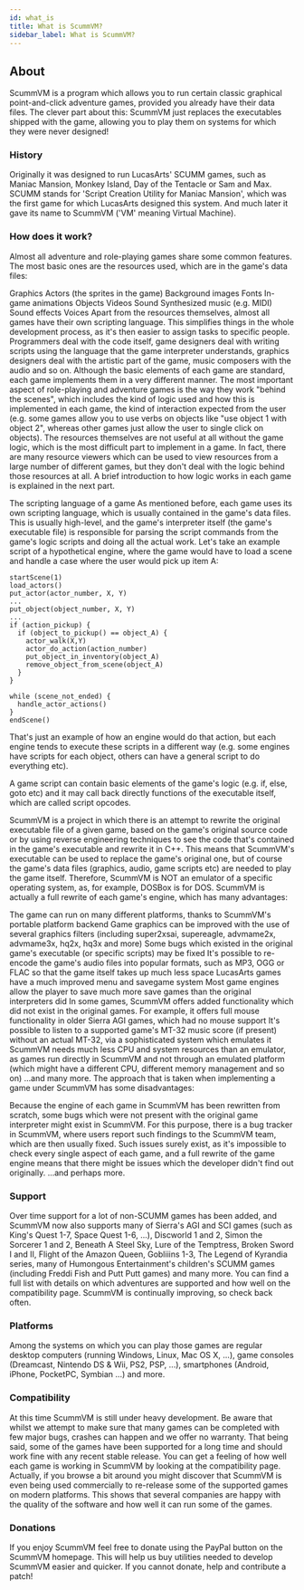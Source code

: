 ```yaml
---
id: what_is
title: What is ScummVM?
sidebar_label: What is ScummVM?
---
```

## About

ScummVM is a program which allows you to run certain classic graphical point-and-click adventure games, provided you already have their data files. The clever part about this: ScummVM just replaces the executables shipped with the game, allowing you to play them on systems for which they were never designed!

### History

Originally it was designed to run LucasArts' SCUMM games, such as Maniac Mansion, Monkey Island, Day of the Tentacle or Sam and Max. SCUMM stands for 'Script Creation Utility for Maniac Mansion', which was the first game for which LucasArts designed this system. And much later it gave its name to ScummVM ('VM' meaning Virtual Machine).

### How does it work?

Almost all adventure and role-playing games share some common features. The most basic ones are the resources used, which are in the game's data files:

Graphics
Actors (the sprites in the game)
Background images
Fonts
In-game animations
Objects
Videos
Sound
Synthesized music (e.g. MIDI)
Sound effects
Voices
Apart from the resources themselves, almost all games have their own scripting language. This simplifies things in the whole development process, as it's then easier to assign tasks to specific people. Programmers deal with the code itself, game designers deal with writing scripts using the language that the game interpreter understands, graphics designers deal with the artistic part of the game, music composers with the audio and so on. Although the basic elements of each game are standard, each game implements them in a very different manner. The most important aspect of role-playing and adventure games is the way they work "behind the scenes", which includes the kind of logic used and how this is implemented in each game, the kind of interaction expected from the user (e.g. some games allow you to use verbs on objects like "use object 1 with object 2", whereas other games just allow the user to single click on objects). The resources themselves are not useful at all without the game logic, which is the most difficult part to implement in a game. In fact, there are many resource viewers which can be used to view resources from a large number of different games, but they don't deal with the logic behind those resources at all. A brief introduction to how logic works in each game is explained in the next part.

The scripting language of a game
As mentioned before, each game uses its own scripting language, which is usually contained in the game's data files. This is usually high-level, and the game's interpreter itself (the game's executable file) is responsible for parsing the script commands from the game's logic scripts and doing all the actual work. Let's take an example script of a hypothetical engine, where the game would have to load a scene and handle a case where the user would pick up item A:

 ````
 startScene(1)
 load_actors()
 put_actor(actor_number, X, Y)
 ...
 put_object(object_number, X, Y)
 ...
 if (action_pickup) {
   if (object_to_pickup() == object_A) {
     actor_walk(X,Y)
     actor_do_action(action_number)
     put_object_in_inventory(object_A)
     remove_object_from_scene(object_A)
   }
 }
   
 while (scene_not_ended) {
   handle_actor_actions()
 }
 endScene()
````
That's just an example of how an engine would do that action, but each engine tends to execute these scripts in a different way (e.g. some engines have scripts for each object, others can have a general script to do everything etc).


A game script can contain basic elements of the game's logic (e.g. if, else, goto etc) and it may call back directly functions of the executable itself, which are called script opcodes.


ScummVM is a project in which there is an attempt to rewrite the original executable file of a given game, based on the game's original source code or by using reverse engineering techniques to see the code that's contained in the game's executable and rewrite it in C++. This means that ScummVM's executable can be used to replace the game's original one, but of course the game's data files (graphics, audio, game scripts etc) are needed to play the game itself. Therefore, ScummVM is NOT an emulator of a specific operating system, as, for example, DOSBox is for DOS. ScummVM is actually a full rewrite of each game's engine, which has many advantages:

The game can run on many different platforms, thanks to ScummVM's portable platform backend
Game graphics can be improved with the use of several graphics filters (including super2xsai, supereagle, advmame2x, advmame3x, hq2x, hq3x and more)
Some bugs which existed in the original game's executable (or specific scripts) may be fixed
It's possible to re-encode the game's audio files into popular formats, such as MP3, OGG or FLAC so that the game itself takes up much less space
LucasArts games have a much improved menu and savegame system
Most game engines allow the player to save much more save games than the original interpreters did
In some games, ScummVM offers added functionality which did not exist in the original games. For example, it offers full mouse functionality in older Sierra AGI games, which had no mouse support
It's possible to listen to a supported game's MT-32 music score (if present) without an actual MT-32, via a sophisticated system which emulates it
ScummVM needs much less CPU and system resources than an emulator, as games run directly in ScummVM and not through an emulated platform (which might have a different CPU, different memory management and so on)
...and many more. The approach that is taken when implementing a game under ScummVM has some disadvantages:

Because the engine of each game in ScummVM has been rewritten from scratch, some bugs which were not present with the original game interpreter might exist in ScummVM. For this purpose, there is a bug tracker in ScummVM, where users report such findings to the ScummVM team, which are then usually fixed. Such issues surely exist, as it's impossible to check every single aspect of each game, and a full rewrite of the game engine means that there might be issues which the developer didn't find out originally.
...and perhaps more.

### Support
Over time support for a lot of non-SCUMM games has been added, and ScummVM now also supports many of Sierra's AGI and SCI games (such as King's Quest 1-7, Space Quest 1-6, ...), Discworld 1 and 2, Simon the Sorcerer 1 and 2, Beneath A Steel Sky, Lure of the Temptress, Broken Sword I and II, Flight of the Amazon Queen, Gobliiins 1-3, The Legend of Kyrandia series, many of Humongous Entertainment's children's SCUMM games (including Freddi Fish and Putt Putt games) and many more. You can find a full list with details on which adventures are supported and how well on the compatibility page. ScummVM is continually improving, so check back often.

### Platforms

Among the systems on which you can play those games are regular desktop computers (running Windows, Linux, Mac OS X, ...), game consoles (Dreamcast, Nintendo DS & Wii, PS2, PSP, ...), smartphones (Android, iPhone, PocketPC, Symbian ...) and more.

### Compatibility
At this time ScummVM is still under heavy development. Be aware that whilst we attempt to make sure that many games can be completed with few major bugs, crashes can happen and we offer no warranty. That being said, some of the games have been supported for a long time and should work fine with any recent stable release. You can get a feeling of how well each game is working in ScummVM by looking at the compatibility page. Actually, if you browse a bit around you might discover that ScummVM is even being used commercially to re-release some of the supported games on modern platforms. This shows that several companies are happy with the quality of the software and how well it can run some of the games.

### Donations

If you enjoy ScummVM feel free to donate using the PayPal button on the ScummVM homepage. This will help us buy utilities needed to develop ScummVM easier and quicker. If you cannot donate, help and contribute a patch!